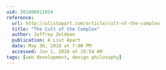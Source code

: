 ```yaml
---
uid: 201806011054
reference: 
  url: http://alistapart.com/article/cult-of-the-complex
  title: "The Cult of the Complex"
  author: Jeffrey Zeldman
  publication: A List Apart
  date: May 30, 2018 at 7:00 PM
  accessed: Jun 1, 2018 at 10:54 AM
tags: [web development, design philosophy]
---
```

